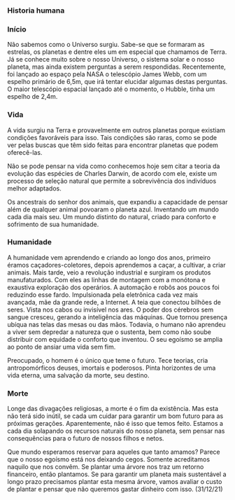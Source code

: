 ### Historia humana

### Início

Não sabemos como o Universo surgiu. Sabe-se que se formaram as estrelas, os planetas e dentre eles um em especial que chamamos de Terra. Já se conhece muito sobre o nosso Universo, o sistema solar e o nosso planeta, mas ainda existem perguntas a serem respondidas. Recentemente, foi lançado ao espaço pela NASA o telescópio James Webb, com um espelho primário de 6,5m, que irá tentar elucidar algumas destas perguntas. O maior telescópio espacial lançado até o momento, o Hubble, tinha um espelho de 2,4m.

### Vida

A vida surgiu na Terra e provavelmente em outros planetas porque existiam condições favoráveis para isso. Tais condições são raras, como se pode ver pelas buscas que têm sido feitas para encontrar planetas que podem oferecê-las.

Não se pode pensar na vida como conhecemos hoje sem citar a teoria da evolução das espécies de Charles Darwin, de acordo com ele, existe um processo de seleção natural que permite a sobrevivência dos indivíduos melhor adaptados.

Os ancestrais do senhor dos animais, que expandiu a capacidade de pensar além de qualquer animal povoaram o planeta azul. Inventando um mundo cada dia mais seu. Um mundo distinto do natural, criado para conforto e sofrimento de sua humanidade.

### Humanidade

A humanidade vem aprendendo e criando ao longo dos anos, primeiro éramos caçadores-coletores, depois aprendemos a caçar, a cultivar, a criar animais. Mais tarde, veio a revolução industrial e surgiram os produtos manufaturados. Com eles as linhas de montagem com a monótona e exaustiva exploração dos operários. A automação e robôs aos poucos foi reduzindo esse fardo. Impulsionada pela eletrônica cada vez mais avançada, mãe da grande rede, a Internet. A teia que conectou bilhões de seres. Vista nos cabos ou invisível nos ares. O poder dos cérebros sem sangue cresceu, gerando a inteligência das máquinas. Que tornou presença ubíqua nas telas  das mesas ou das mãos. Todavia, o humano não aprendeu a viver sem depredar a natureza que o sustenta, bem como não soube distribuir com equidade o conforto que inventou. O seu egoísmo se amplia ao ponto de ansiar uma vida sem fim.

Preocupado, o homem é o único que teme o futuro. Tece teorias, cria antropomórficos deuses, imortais e poderosos. Pinta horizontes de uma vida eterna, uma salvação da morte, seu destino.

### Morte

Longe das divagações religiosas, a morte é o fim da existência. Mas esta não terá sido inútil, se cada um cuidar para garantir um bom futuro para as próximas gerações. Aparentemente, não é isso que temos feito. Estamos a cada dia solapando os recursos naturais do nosso planeta, sem pensar nas consequências para o futuro de nossos filhos e netos.

Que mundo esperamos reservar para aqueles que tanto amamos? Parece que o nosso egoísmo está nos deixando cegos. Somente acreditamos naquilo que nos convêm. Se plantar uma árvore nos traz um retorno financeiro, então plantamos. Se para garantir um planeta mais sustentável a longo prazo precisamos plantar esta mesma árvore, vamos avaliar o custo de plantar e pensar que não queremos gastar dinheiro com isso.   (31/12/21)